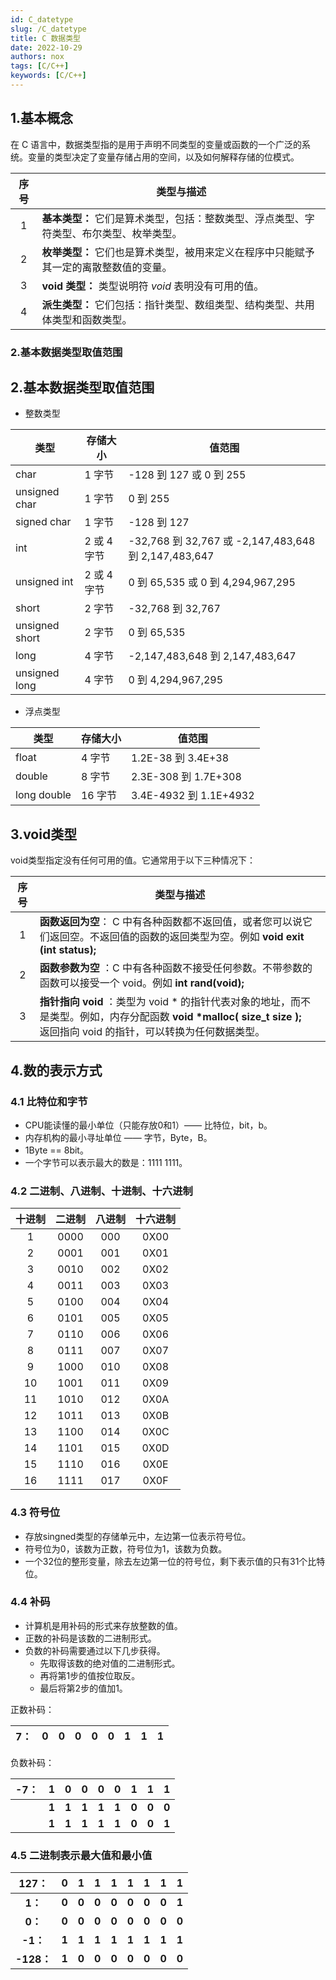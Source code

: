 ```yaml
---
id: C_datetype
slug: /C_datetype
title: C 数据类型
date: 2022-10-29
authors: nox
tags: [C/C++]
keywords: [C/C++]
---
```


<!-- truncate -->

## 1.基本概念

在 C 语言中，数据类型指的是用于声明不同类型的变量或函数的一个广泛的系统。变量的类型决定了变量存储占用的空间，以及如何解释存储的位模式。

| 序号 | 类型与描述                                                   |
| :--: | ------------------------------------------------------------ |
|  1   | **基本类型：** 它们是算术类型，包括：整数类型、浮点类型、字符类型、布尔类型、枚举类型。 |
|  2   | **枚举类型：** 它们也是算术类型，被用来定义在程序中只能赋予其一定的离散整数值的变量。 |
|  3   | **void 类型：** 类型说明符 *void* 表明没有可用的值。         |
|  4   | **派生类型：** 它们包括：指针类型、数组类型、结构类型、共用体类型和函数类型。 |

### 2.基本数据类型取值范围 

## 2.基本数据类型取值范围

+ 整数类型

| 类型           | 存储大小    | 值范围                                               |
| -------------- | ----------- | ---------------------------------------------------- |
| char           | 1 字节      | -128 到 127 或 0 到 255                              |
| unsigned char  | 1 字节      | 0 到 255                                             |
| signed char    | 1 字节      | -128 到 127                                          |
| int            | 2 或 4 字节 | -32,768 到 32,767 或 -2,147,483,648 到 2,147,483,647 |
| unsigned int   | 2 或 4 字节 | 0 到 65,535 或 0 到 4,294,967,295                    |
| short          | 2 字节      | -32,768 到 32,767                                    |
| unsigned short | 2 字节      | 0 到 65,535                                          |
| long           | 4 字节      | -2,147,483,648 到 2,147,483,647                      |
| unsigned long  | 4 字节      | 0 到 4,294,967,295                                   |

+ 浮点类型

| 类型        | 存储大小 | 值范围                 |
| ----------- | -------- | ---------------------- |
| float       | 4 字节   | 1.2E-38 到 3.4E+38     |
| double      | 8 字节   | 2.3E-308 到 1.7E+308   |
| long double | 16 字节  | 3.4E-4932 到 1.1E+4932 |

## 3.void类型

void类型指定没有任何可用的值。它通常用于以下三种情况下：

| 序号 | 类型与描述                                                   |
| :--: | ------------------------------------------------------------ |
|  1   | **函数返回为空**： C 中有各种函数都不返回值，或者您可以说它们返回空。不返回值的函数的返回类型为空。例如 **void exit (int status);** |
|  2   | **函数参数为空** ：C 中有各种函数不接受任何参数。不带参数的函数可以接受一个 void。例如 **int rand(void);** |
|  3   | **指针指向 void** ：类型为 void * 的指针代表对象的地址，而不是类型。例如，内存分配函数 **void \*malloc( size_t size );** <br />返回指向 void 的指针，可以转换为任何数据类型。 |

## 4.数的表示方式

### 4.1 比特位和字节

+ CPU能读懂的最小单位（只能存放0和1）—— 比特位，bit，b。
+ 内存机构的最小寻址单位 —— 字节，Byte，B。
+ 1Byte == 8bit。
+ 一个字节可以表示最大的数是：1111 1111。

### 4.2 二进制、八进制、十进制、十六进制

| 十进制 | 二进制 | 八进制 | 十六进制 |
| :----: | :----: | :----: | :------: |
|   1    |  0000  |  000   |   0X00   |
|   2    |  0001  |  001   |   0X01   |
|   3    |  0010  |  002   |   0X02   |
|   4    |  0011  |  003   |   0X03   |
|   5    |  0100  |  004   |   0X04   |
|   6    |  0101  |  005   |   0X05   |
|   7    |  0110  |  006   |   0X06   |
|   8    |  0111  |  007   |   0X07   |
|   9    |  1000  |  010   |   0X08   |
|   10   |  1001  |  011   |   0X09   |
|   11   |  1010  |  012   |   0X0A   |
|   12   |  1011  |  013   |   0X0B   |
|   13   |  1100  |  014   |   0X0C   |
|   14   |  1101  |  015   |   0X0D   |
|   15   |  1110  |  016   |   0X0E   |
|   16   |  1111  |  017   |   0X0F   |

### 4.3 符号位

+ 存放singned类型的存储单元中，左边第一位表示符号位。
+ 符号位为0，该数为正数，符号位为1，该数为负数。
+ 一个32位的整形变量，除去左边第一位的符号位，剩下表示值的只有31个比特位。

### 4.4 补码

+ 计算机是用补码的形式来存放整数的值。
+ 正数的补码是该数的二进制形式。
+ 负数的补码需要通过以下几步获得。
  + 先取得该数的绝对值的二进制形式。
  + 再将第1步的值按位取反。
  + 最后将第2步的值加1。

正数补码：

| 7：  |  0   |  0   |  0   |  0   |  0   |  1   |  1   |  1   |
| :--: | :--: | :--: | :--: | :--: | :--: | :--: | :--: | :--: |

负数补码：

| **-7：** | **1** | **0** | **0** | **0** | **0** | **1** | **1** | **1** |
| :------: | :---: | :---: | :---: | :---: | :---: | :---: | :---: | :---: |
|          | **1** | **1** | **1** | **1** | **1** | **0** | **0** | **0** |
|          | **1** | **1** | **1** | **1** | **1** | **0** | **0** | **1** |

### 4.5 二进制表示最大值和最小值

| **127：**  | **0** | **1** | **1** | **1** | **1** | **1** | **1** | **1** |
| :--------: | ----- | ----- | ----- | ----- | ----- | ----- | ----- | ----- |
|  **1：**   | **0** | **0** | **0** | **0** | **0** | **0** | **0** | **1** |
|  **0：**   | **0** | **0** | **0** | **0** | **0** | **0** | **0** | **0** |
|  **-1：**  | **1** | **1** | **1** | **1** | **1** | **1** | **1** | **1** |
| **-128：** | **1** | **0** | **0** | **0** | **0** | **0** | **0** | **0** |

 

